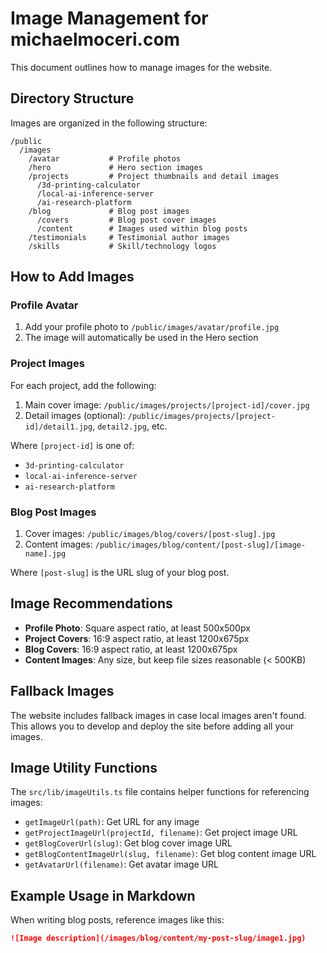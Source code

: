 # Image Management for michaelmoceri.com

This document outlines how to manage images for the website.

## Directory Structure

Images are organized in the following structure:

```
/public
  /images
    /avatar           # Profile photos
    /hero             # Hero section images
    /projects         # Project thumbnails and detail images
      /3d-printing-calculator
      /local-ai-inference-server
      /ai-research-platform
    /blog             # Blog post images
      /covers         # Blog post cover images
      /content        # Images used within blog posts
    /testimonials     # Testimonial author images
    /skills           # Skill/technology logos
```

## How to Add Images

### Profile Avatar

1. Add your profile photo to `/public/images/avatar/profile.jpg`
2. The image will automatically be used in the Hero section

### Project Images

For each project, add the following:

1. Main cover image: `/public/images/projects/[project-id]/cover.jpg`
2. Detail images (optional): `/public/images/projects/[project-id]/detail1.jpg`, `detail2.jpg`, etc.

Where `[project-id]` is one of:
- `3d-printing-calculator`
- `local-ai-inference-server`
- `ai-research-platform`

### Blog Post Images

1. Cover images: `/public/images/blog/covers/[post-slug].jpg`
2. Content images: `/public/images/blog/content/[post-slug]/[image-name].jpg`

Where `[post-slug]` is the URL slug of your blog post.

## Image Recommendations

- **Profile Photo**: Square aspect ratio, at least 500x500px
- **Project Covers**: 16:9 aspect ratio, at least 1200x675px
- **Blog Covers**: 16:9 aspect ratio, at least 1200x675px
- **Content Images**: Any size, but keep file sizes reasonable (< 500KB)

## Fallback Images

The website includes fallback images in case local images aren't found. This allows you to develop and deploy the site before adding all your images.

## Image Utility Functions

The `src/lib/imageUtils.ts` file contains helper functions for referencing images:

- `getImageUrl(path)`: Get URL for any image
- `getProjectImageUrl(projectId, filename)`: Get project image URL
- `getBlogCoverUrl(slug)`: Get blog cover image URL
- `getBlogContentImageUrl(slug, filename)`: Get blog content image URL
- `getAvatarUrl(filename)`: Get avatar image URL

## Example Usage in Markdown

When writing blog posts, reference images like this:

```markdown
![Image description](/images/blog/content/my-post-slug/image1.jpg)
```
